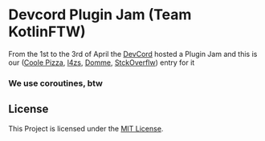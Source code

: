 # Devcord Plugin Jam (Team KotlinFTW)
From the 1st to the 3rd of April the [DevCord](https://github.com/devcordde) hosted a Plugin Jam and this is our ([Coole Pizza](https://twitter.com/coole_pizza), [l4zs](https://twitter.com/l4zs1), [Domme](https://twitter.com/DQMME), [StckOverflw](https://twitter.com/StckOverflw)) entry for it

### We use coroutines, btw 

## License
This Project is licensed under the [MIT License](https://choosealicense.com/licenses/mit/).
